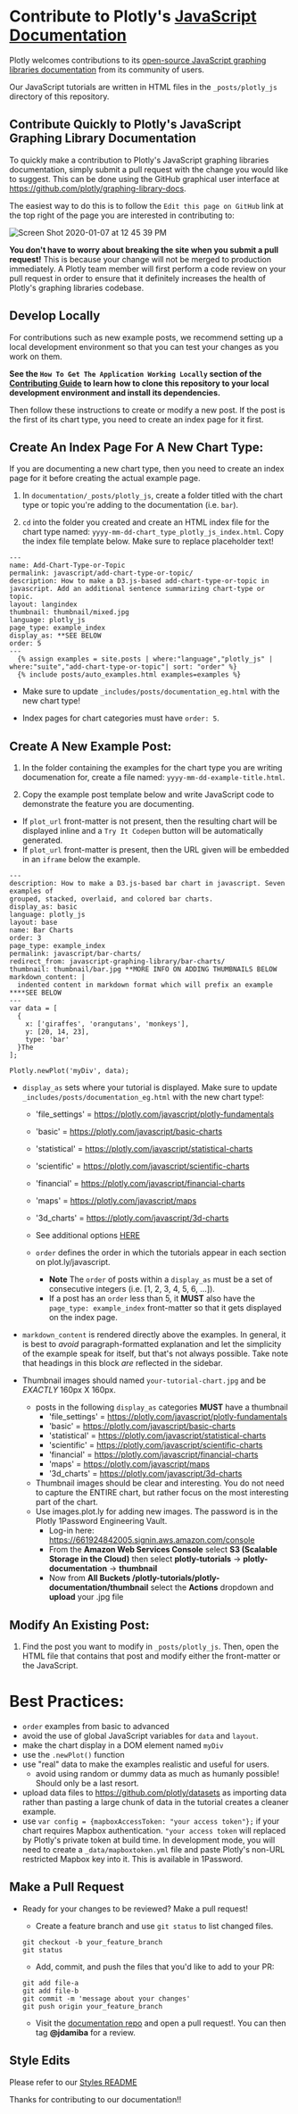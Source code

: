 # Contribute to Plotly's [JavaScript Documentation](https://plotly.com/javascript/)

Plotly welcomes contributions to its [open-source JavaScript graphing libraries documentation](https://plotly.com/javascript) from its community of users.

Our JavaScript tutorials are written in HTML files in the `_posts/plotly_js` directory of this repository. 

## Contribute Quickly to Plotly's JavaScript Graphing Library Documentation
  
To quickly make a contribution to Plotly's JavaScript graphing libraries documentation, simply submit a pull request with the change you would like to suggest. This can be done using the GitHub graphical user interface at https://github.com/plotly/graphing-library-docs. 

The easiest way to do this is to follow the `Edit this page on GitHub` link at the top right of the page you are interested in contributing to:

![Screen Shot 2020-01-07 at 12 45 39 PM](https://user-images.githubusercontent.com/1557650/71916356-bfe53800-314b-11ea-92b6-eb763037f6d5.png)

**You don't have to worry about breaking the site when you submit a pull request!** This is because your change will not be merged to production immediately. A Plotly team member will first perform a code review on your pull request in order to ensure that it definitely increases the health of Plotly's graphing libraries codebase.

## Develop Locally

For contributions such as new example posts, we recommend setting up a local development environment so that you can test your changes as you work on them. 

**See the `How To Get The Application Working Locally` section of the [Contributing Guide](https://github.com/plotly/graphing-library-docs/blob/master/Contributing.md)  to learn how to clone this repository to your local development environment and install its dependencies.**

Then follow these instructions to create or modify a new post. If the post is the first of its chart type, you need to create an index page for it first. 

## Create An Index Page For A New Chart Type:

If you are documenting a new chart type, then you need to create an index page for it before creating the actual example page.  

1. In `documentation/_posts/plotly_js`, create a folder titled with the chart type or topic you're adding to the documentation (i.e. `bar`). 

2. `cd` into the folder you created and create an HTML index file for the chart type named: `yyyy-mm-dd-chart_type_plotly_js_index.html`. Copy the index file template below. Make sure to replace placeholder text!
```
---
name: Add-Chart-Type-or-Topic
permalink: javascript/add-chart-type-or-topic/
description: How to make a D3.js-based add-chart-type-or-topic in javascript. Add an additional sentence summarizing chart-type or topic.
layout: langindex
thumbnail: thumbnail/mixed.jpg 
language: plotly_js
page_type: example_index
display_as: **SEE BELOW
order: 5
---
  {% assign examples = site.posts | where:"language","plotly_js" | where:"suite","add-chart-type-or-topic"| sort: "order" %}
  {% include posts/auto_examples.html examples=examples %}
```
  - Make sure to update `_includes/posts/documentation_eg.html` with the new chart type!

  - Index pages for chart categories must have `order: 5`.

## Create A New Example Post:

1. In the folder containing the examples for the chart type you are writing documenation for, create a file named: `yyyy-mm-dd-example-title.html`. 

2. Copy the example post template below and write JavaScript code to demonstrate the feature you are documenting. 
  - If `plot_url` front-matter is not present, then the resulting chart will be displayed inline and a `Try It Codepen` button will be automatically generated. 
  - If `plot_url` front-matter is present, then the URL given will be embedded in an `iframe` below the example.
```
---
description: How to make a D3.js-based bar chart in javascript. Seven examples of
grouped, stacked, overlaid, and colored bar charts.
display_as: basic
language: plotly_js
layout: base
name: Bar Charts
order: 3
page_type: example_index
permalink: javascript/bar-charts/
redirect_from: javascript-graphing-library/bar-charts/
thumbnail: thumbnail/bar.jpg **MORE INFO ON ADDING THUMBNAILS BELOW
markdown_content: |
  indented content in markdown format which will prefix an example ****SEE BELOW
---
var data = [
  {
    x: ['giraffes', 'orangutans', 'monkeys'],
    y: [20, 14, 23],
    type: 'bar'
  }The
];

Plotly.newPlot('myDiv', data);
```

- `display_as` sets where your tutorial is displayed. Make sure to update `_includes/posts/documentation_eg.html` with the new chart type!:
  - 'file_settings' = https://plotly.com/javascript/plotly-fundamentals
  - 'basic' = https://plotly.com/javascript/basic-charts
  - 'statistical' = https://plotly.com/javascript/statistical-charts
  - 'scientific' = https://plotly.com/javascript/scientific-charts
  - 'financial' = https://plotly.com/javascript/financial-charts
  - 'maps' = https://plotly.com/javascript/maps
  - '3d_charts' = https://plotly.com/javascript/3d-charts
  - See additional options [HERE](https://github.com/plotly/graphing-library-docs/blob/master/_includes/posts/documentation_eg.html#L1)

  - `order` defines the order in which the tutorials appear in each section on plot.ly/javascript. 
    - <b>Note</b> The `order` of posts within a `display_as` must be a set of consecutive integers (i.e. [1, 2, 3, 4, 5, 6, ...]). 
    - If a post has an `order` less than 5, it **MUST** also have the `page_type: example_index` front-matter so that it gets displayed on the index page.
 
 - `markdown_content` is rendered directly above the examples. In general, it is best to *avoid* paragraph-formatted explanation and let the simplicity of the example speak for itself, but that's not always possible. Take note that headings in this block *are* reflected in the sidebar.

  - Thumbnail images should named `your-tutorial-chart.jpg` and be *EXACTLY* 160px X 160px.
    - posts in the following `display_as` categories **MUST** have a thumbnail
      - 'file_settings' = https://plotly.com/javascript/plotly-fundamentals
      - 'basic' = https://plotly.com/javascript/basic-charts
      - 'statistical' = https://plotly.com/javascript/statistical-charts
      - 'scientific' = https://plotly.com/javascript/scientific-charts
      - 'financial' = https://plotly.com/javascript/financial-charts
      - 'maps' = https://plotly.com/javascript/maps
      - '3d_charts' = https://plotly.com/javascript/3d-charts
    - Thumbnail images should be clear and interesting. You do not need to capture the ENTIRE chart, but rather focus on the most interesting part of the chart.
    - Use images.plot.ly for adding new images. The password is in the Plotly 1Password Engineering Vault. 
      - Log-in here: https://661924842005.signin.aws.amazon.com/console
      - From the <b>Amazon Web Services Console</b> select <b>S3 (Scalable Storage in the Cloud)</b> then select <b>plotly-tutorials</b> -> <b>plotly-documentation</b> -> <b>thumbnail</b>
      - Now from <b>All Buckets /plotly-tutorials/plotly-documentation/thumbnail</b> select the <b>Actions</b> dropdown and <b>upload</b> your .jpg file

## Modify An Existing Post:

1. Find the post you want to modify in `_posts/plotly_js`. Then, open the HTML file that contains that post and modify either the front-matter or the JavaScript.

# Best Practices:
  - `order` examples from basic to advanced
  - avoid the use of global JavaScript variables for `data` and `layout`. 
  - make the chart display in a DOM element named `myDiv`
  - use the `.newPlot()` function 
  - use "real" data to make the examples realistic and useful for users. 
    - avoid using random or dummy data as much as humanly possible! Should only be a last resort. 
  - upload data files to https://github.com/plotly/datasets as importing data rather than pasting a large chunk of data in the tutorial creates a cleaner example. 
   - use `var config = {mapboxAccessToken: "your access token"};` if your chart requires Mapbox authentication. `"your access token` will replaced by Plotly's private token at build time. In development mode, you will need to create a `_data/mapboxtoken.yml` file and paste Plotly's non-URL restricted Mapbox key into it. This is available in 1Password.
       
## Make a Pull Request
  - Ready for your changes to be reviewed? Make a pull request!

    - Create a feature branch and use `git status` to list changed files.
    ```
    git checkout -b your_feature_branch
    git status
    ```
    - Add, commit, and push the files that you'd like to add to your PR:
    ```
    git add file-a
    git add file-b
    git commit -m 'message about your changes'
    git push origin your_feature_branch
    ```
    - Visit the [documentation repo](https://github.com/plotly/graphing-library-docs) and open a pull request!. You can then tag **@jdamiba** for a review.

## Style Edits

Please refer to our [Styles README](https://github.com/plotly/graphing-library-docs/blob/master/style_README.md)

Thanks for contributing to our documentation!!
